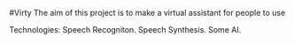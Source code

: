 #Virty
 The aim of this project is to make a virtual assistant for people to use

Technologies:
    Speech Recogniton.
    Speech Synthesis.
    Some AI.